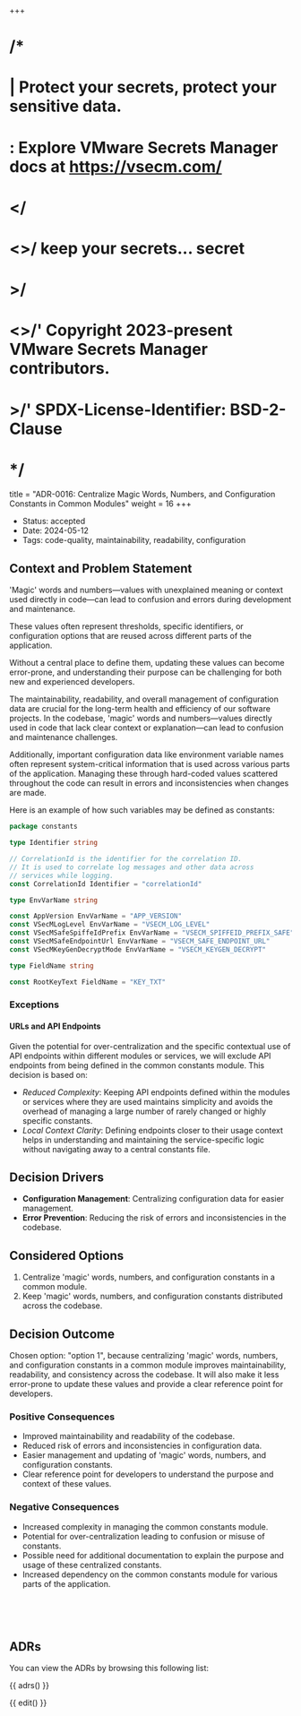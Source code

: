 +++
# /*
# |    Protect your secrets, protect your sensitive data.
# :    Explore VMware Secrets Manager docs at https://vsecm.com/
# </
# <>/  keep your secrets... secret
# >/
# <>/' Copyright 2023-present VMware Secrets Manager contributors.
# >/'  SPDX-License-Identifier: BSD-2-Clause
# */

title = "ADR-0016: Centralize Magic Words, Numbers, and Configuration Constants in Common Modules"
weight = 16
+++

- Status: accepted 
- Date: 2024-05-12 
- Tags: code-quality, maintainability, readability, configuration

## Context and Problem Statement

'Magic' words and numbers—values with unexplained meaning or context used directly 
in code—can lead to confusion and errors during development and maintenance. 

These values often represent thresholds, specific identifiers, or configuration 
options that are reused across different parts of the application. 

Without a central place to define them, updating these values can become 
error-prone, and understanding their purpose can be challenging for both new 
and experienced developers.

The maintainability, readability, and overall management of configuration data are 
crucial for the long-term health and efficiency of our software projects. In the 
codebase, 'magic' words and numbers—values directly used in code that lack clear 
context or explanation—can lead to confusion and maintenance challenges. 

Additionally, important configuration data like environment variable names 
often represent system-critical information that is used across various parts 
of the application. Managing these through hard-coded values scattered throughout 
the code can result in errors and inconsistencies when changes are made.

Here is an example of how such variables may be defined as constants:

```go
package constants

type Identifier string

// CorrelationId is the identifier for the correlation ID.
// It is used to correlate log messages and other data across
// services while logging.
const CorrelationId Identifier = "correlationId"

type EnvVarName string

const AppVersion EnvVarName = "APP_VERSION"
const VSecMLogLevel EnvVarName = "VSECM_LOG_LEVEL"
const VSecMSafeSpiffeIdPrefix EnvVarName = "VSECM_SPIFFEID_PREFIX_SAFE"
const VSecMSafeEndpointUrl EnvVarName = "VSECM_SAFE_ENDPOINT_URL"
const VSecMKeyGenDecryptMode EnvVarName = "VSECM_KEYGEN_DECRYPT"

type FieldName string

const RootKeyText FieldName = "KEY_TXT"
```

### Exceptions

#### URLs and API Endpoints 

Given the potential for over-centralization and 
the specific contextual use of API endpoints within different modules or 
services, we will exclude API endpoints from being defined in the common 
constants module. This decision is based on:

* *Reduced Complexity*: Keeping API endpoints defined within the modules or 
services where they are used maintains simplicity and avoids the overhead of 
managing a large number of rarely changed or highly specific constants.
* *Local Context Clarity*: Defining endpoints closer to their usage context 
helps in understanding and maintaining the service-specific logic without 
navigating away to a central constants file.

## Decision Drivers

- **Configuration Management**: Centralizing configuration data for easier management.
- **Error Prevention**: Reducing the risk of errors and inconsistencies in the codebase.

## Considered Options

1. Centralize 'magic' words, numbers, and configuration constants in a common module.
2. Keep 'magic' words, numbers, and configuration constants distributed across the codebase.

## Decision Outcome

Chosen option: "option 1", because centralizing 'magic' words, numbers, and
configuration constants in a common module improves maintainability, readability,
and consistency across the codebase. It will also make it less error-prone to
update these values and provide a clear reference point for developers.

### Positive Consequences

- Improved maintainability and readability of the codebase.
- Reduced risk of errors and inconsistencies in configuration data.
- Easier management and updating of 'magic' words, numbers, and configuration 
  constants.
- Clear reference point for developers to understand the purpose and context of 
  these values.

### Negative Consequences

- Increased complexity in managing the common constants module.
- Potential for over-centralization leading to confusion or misuse of constants.
- Possible need for additional documentation to explain the purpose and usage of 
  these centralized constants.
- Increased dependency on the common constants module for various parts of the 
  application.

<p>&nbsp;</p>
<p>&nbsp;</p>

## ADRs

You can view the ADRs by browsing this following list:

{{ adrs() }}

{{ edit() }}
